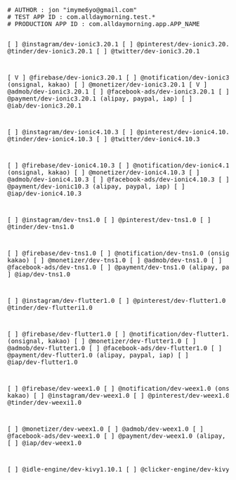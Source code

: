 <pre/>
# AUTHOR : jon "imyme6yo@gmail.com"  
# TEST APP ID : com.alldaymorning.test.*  
# PRODUCTION APP ID : com.alldaymorning.app.APP_NAME  

  
  
[   ] @instagram/dev-ionic3.20.1
[   ] @pinterest/dev-ionic3.20.1
[   ] @tinder/dev-ionic3.20.1
[   ] @twitter/dev-ionic3.20.1
  
[ V ] @firebase/dev-ionic3.20.1
[   ] @notification/dev-ionic3.20.1 (onsignal, kakao)
[   ] @monetizer/dev-ionic3.20.1
[ V ] @admob/dev-ionic3.20.1
[   ] @facebook-ads/dev-ionic3.20.1
[   ] @payment/dev-ionic3.20.1 (alipay, paypal, iap)
[   ] @iab/dev-ionic3.20.1
  
[   ] @instagram/dev-ionic4.10.3
[   ] @pinterest/dev-ionic4.10.3
[   ] @tinder/dev-ionic4.10.3
[   ] @twitter/dev-ionic4.10.3
  
[   ] @firebase/dev-ionic4.10.3
[   ] @notification/dev-ionic4.10.3 (onsignal, kakao)
[   ] @monetizer/dev-ionic4.10.3
[   ] @admob/dev-ionic4.10.3
[   ] @facebook-ads/dev-ionic4.10.3
[   ] @payment/dev-ionic10.3 (alipay, paypal, iap)
[   ] @iap/dev-ionic4.10.3
  
[   ] @instagram/dev-tns1.0
[   ] @pinterest/dev-tns1.0
[   ] @tinder/dev-tns1.0
  
[   ] @firebase/dev-tns1.0
[   ] @notification/dev-tns1.0 (onsignal, kakao)
[   ] @monetizer/dev-tns1.0
[   ] @admob/dev-tns1.0
[   ] @facebook-ads/dev-tns1.0
[   ] @payment/dev-tns1.0 (alipay, paypal, iap)
[   ] @iap/dev-tns1.0
  
[   ] @instagram/dev-flutter1.0
[   ] @pinterest/dev-flutter1.0
[   ] @tinder/dev-flutteri1.0
  
[   ] @firebase/dev-flutter1.0
[   ] @notification/dev-flutter1.0 (onsignal, kakao)
[   ] @monetizer/dev-flutter1.0
[   ] @admob/dev-flutter1.0
[   ] @facebook-ads/dev-flutter1.0
[   ] @payment/dev-flutter1.0 (alipay, paypal, iap)
[   ] @iap/dev-flutter1.0
  
[   ] @firebase/dev-weex1.0
[   ] @notification/dev-weex1.0 (onsignal, kakao)
[   ] @instagram/dev-weex1.0
[   ] @pinterest/dev-weex1.0
[   ] @tinder/dev-weexi1.0
  
[   ] @monetizer/dev-weex1.0
[   ] @admob/dev-weex1.0
[   ] @facebook-ads/dev-weex1.0
[   ] @payment/dev-weex1.0 (alipay, paypal, iap)
[   ] @iap/dev-weex1.0
  
[   ] @idle-engine/dev-kivy1.10.1
[   ] @clicker-engine/dev-kivy1.10.1
</pre>

